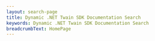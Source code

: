 ```yaml
---
layout: search-page
title: Dynamic .NET Twain SDK Documentation Search
keywords: Dynamic .NET Twain SDK Documentation Search
breadcrumbText: HomePage
---
```

